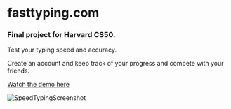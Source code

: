 # fasttyping.com

### Final project for Harvard CS50.

Test your typing speed and accuracy.

Create an account and keep track of your progress and compete with your friends.

[Watch the demo here](https://youtu.be/QXqC5yYUjYI)

![SpeedTypingScreenshot](https://user-images.githubusercontent.com/48306717/128440889-b860c0f5-0d48-4344-ae52-1fd945aa8f9b.png)
